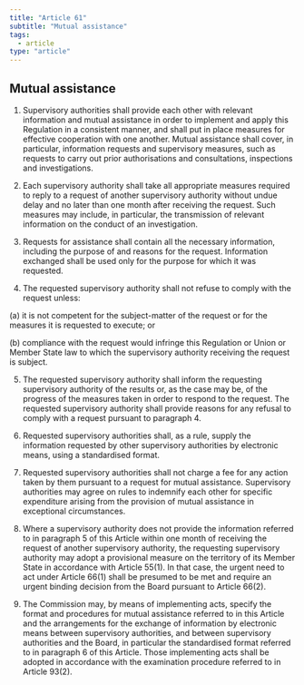 ```yaml
---
title: "Article 61"
subtitle: "Mutual assistance"
tags:
  - article
type: "article"
---
```

## Mutual assistance

1. Supervisory authorities shall provide each other with relevant information and mutual assistance in order to implement and apply this Regulation in a consistent manner, and shall put in place measures for effective cooperation with one another. Mutual assistance shall cover, in particular, information requests and supervisory measures, such as requests to carry out prior authorisations and consultations, inspections and investigations.

2. Each supervisory authority shall take all appropriate measures required to reply to a request of another supervisory authority without undue delay and no later than one month after receiving the request. Such measures may include, in particular, the transmission of relevant information on the conduct of an investigation.

3. Requests for assistance shall contain all the necessary information, including the purpose of and reasons for the request. Information exchanged shall be used only for the purpose for which it was requested.

4. The requested supervisory authority shall not refuse to comply with the request unless:

(a) it is not competent for the subject-matter of the request or for the measures it is requested to execute; or

(b) compliance with the request would infringe this Regulation or Union or Member State law to which the supervisory authority receiving the request is subject.

5. The requested supervisory authority shall inform the requesting supervisory authority of the results or, as the case may be, of the progress of the measures taken in order to respond to the request. The requested supervisory authority shall provide reasons for any refusal to comply with a request pursuant to paragraph 4.

6. Requested supervisory authorities shall, as a rule, supply the information requested by other supervisory authorities by electronic means, using a standardised format.

7. Requested supervisory authorities shall not charge a fee for any action taken by them pursuant to a request for mutual assistance. Supervisory authorities may agree on rules to indemnify each other for specific expenditure arising from the provision of mutual assistance in exceptional circumstances.

8. Where a supervisory authority does not provide the information referred to in paragraph 5 of this Article within one month of receiving the request of another supervisory authority, the requesting supervisory authority may adopt a provisional measure on the territory of its Member State in accordance with Article 55(1). In that case, the urgent need to act under Article 66(1) shall be presumed to be met and require an urgent binding decision from the Board pursuant to Article 66(2).

9. The Commission may, by means of implementing acts, specify the format and procedures for mutual assistance referred to in this Article and the arrangements for the exchange of information by electronic means between supervisory authorities, and between supervisory authorities and the Board, in particular the standardised format referred to in paragraph 6 of this Article. Those implementing acts shall be adopted in accordance with the examination procedure referred to in Article 93(2).
